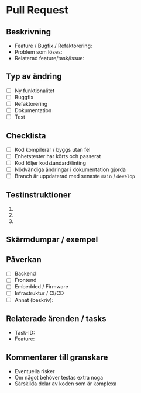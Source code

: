 # Pull Request

## Beskrivning
<!-- Kort beskrivning av vad denna PR gör och varför den behövs -->
- Feature / Bugfix / Refaktorering:
- Problem som löses:
- Relaterad feature/task/issue:

## Typ av ändring
<!-- Kryssa i det som passar -->
- [ ] Ny funktionalitet
- [ ] Buggfix
- [ ] Refaktorering
- [ ] Dokumentation
- [ ] Test

## Checklista
<!-- Kontrollera innan PR kan mergas -->
- [ ] Kod kompilerar / byggs utan fel
- [ ] Enhetstester har körts och passerat
- [ ] Kod följer kodstandard/linting
- [ ] Nödvändiga ändringar i dokumentation gjorda
- [ ] Branch är uppdaterad med senaste `main` / `develop`

## Testinstruktioner
<!-- Beskriv hur denna PR kan testas manuellt eller automatiskt -->
1. 
2. 
3. 

## Skärmdumpar / exempel
<!-- Lägg gärna till bilder, diagram eller logs om relevant -->

## Påverkan
- [ ] Backend
- [ ] Frontend
- [ ] Embedded / Firmware
- [ ] Infrastruktur / CI/CD
- [ ] Annat (beskriv):

## Relaterade ärenden / tasks
<!-- Koppla PR till Jira/GitHub issues eller interna tasks -->
- Task-ID:
- Feature:

## Kommentarer till granskare
<!-- Speciellt att tänka på vid granskning -->
- Eventuella risker
- Om något behöver testas extra noga
- Särskilda delar av koden som är komplexa

